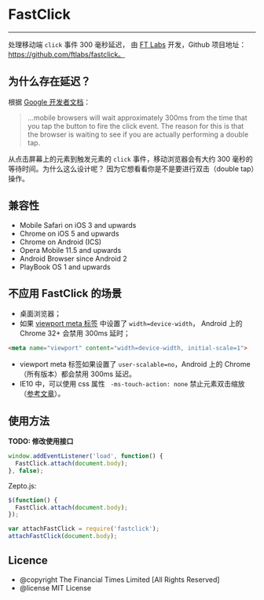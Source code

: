 # FastClick
---

处理移动端 `click` 事件 300 毫秒延迟， 由 [FT Labs](http://labs.ft.com/) 开发，Github 项目地址：https://github.com/ftlabs/fastclick。

## 为什么存在延迟？

根据 [Google 开发者文档](https://developers.google.com/mobile/articles/fast_buttons)：

> ...mobile browsers will wait approximately 300ms from the time that you tap the button to fire the click event. The reason for this is that the browser is waiting to see if you are actually performing a double tap.

从点击屏幕上的元素到触发元素的 `click` 事件，移动浏览器会有大约 300 毫秒的等待时间。为什么这么设计呢？
因为它想看看你是不是要进行双击（double tap）操作。

## 兼容性

* Mobile Safari on iOS 3 and upwards
* Chrome on iOS 5 and upwards
* Chrome on Android (ICS)
* Opera Mobile 11.5 and upwards
* Android Browser since Android 2
* PlayBook OS 1 and upwards

## 不应用 FastClick 的场景

* 桌面浏览器；
* 如果 [viewport meta 标签](https://developer.mozilla.org/en-US/docs/Mobile/Viewport_meta_tag) 中设置了 `width=device-width`， Android 上的 Chrome 32+ 会禁用 300ms 延时；

```html
<meta name="viewport" content="width=device-width, initial-scale=1">
```

* viewport meta 标签如果设置了 `user-scalable=no`，Android 上的 Chrome（所有版本）都会禁用 300ms 延迟。
* IE10 中，可以使用 css 属性 ` -ms-touch-action: none` 禁止元素双击缩放（[参考文章](http://blogs.msdn.com/b/askie/archive/2013/01/06/how-to-implement-the-ms-touch-action-none-property-to-disable-double-tap-zoom-on-touch-devices.aspx)）。

## 使用方法

__TODO: 修改使用接口__

```js
window.addEventListener('load', function() {
  FastClick.attach(document.body);
}, false);
```

Zepto.js:

```js    
$(function() {
  FastClick.attach(document.body);
});
```

```javascript
var attachFastClick = require('fastclick');
attachFastClick(document.body);
```

<!--
AMD
var FastClick = require('fastclick');
FastClick.attach(document.body);
-->
    

## Licence

* @copyright The Financial Times Limited [All Rights Reserved]
* @license MIT License